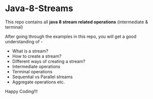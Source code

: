 # Java-8-Streams
This repo contains all **java 8 stream related operations** (intermediate &amp; terminal)

After going through the examples in this repo, you will get a 
good understanding of -

- What is a stream?
- How to create a stream?
- Different ways of creating a stream?
- Intermediate operations
- Terminal operations
- Sequential vs Parallel streams
- Aggregate operations etc.

Happy Coding!!!


